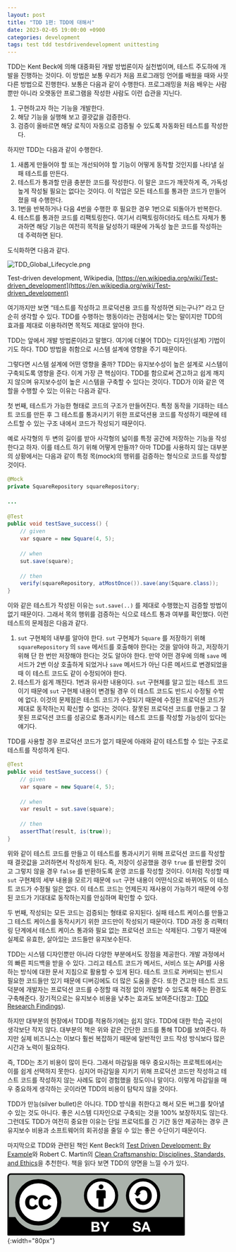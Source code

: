 ```yaml
---
layout: post
title: "TDD 1편: TDD에 대해서"
date: 2023-02-05 19:00:00 +0900
categories: development
tags: test tdd testdrivendevelopment unittesting
---
```


TDD는 Kent Beck에 의해 대중화된 개발 방법론이자 실천법이며, 테스트 주도하에 개발을 진행하는 것이다. 이 방법은 보통 우리가 처음 프로그래밍 언어를 배웠을 때와 사뭇 다른 방법으로 진행한다. 보통은 다음과 같이 수행한다. 프로그래밍을 처음 배우는 사람뿐만 아니라 오랫동안 프로그램을 작성한 사람도 이런 습관을 지닌다.

1. 구현하고자 하는 기능을 개발한다.
2. 해당 기능을 실행해 보고 결괏값을 검증한다.
3. 검증이 올바르면 해당 로직이 자동으로 검증될 수 있도록 자동화된 테스트를 작성한다.

하지만 TDD는 다음과 같이 수행한다.

1. 새롭게 만들어야 할 또는 개선되어야 할 기능이 어떻게 동작할 것인지를 나타낼 실패 테스트를 만든다.
2. 테스트가 통과할 만큼 충분한 코드를 작성한다. 이 말은 코드가 깨끗하게 즉, 가독성 높게 작성될 필요는 없다는 것이다. 이 작업은 모든 테스트를 통과한 코드가 만들어졌을 때 수행한다.
3. 1번을 반복하거나 다음 4번을 수행한 후 필요한 경우 1번으로 되돌아가 반복한다.
4. 테스트를 통과한 코드를 리팩토링한다. 여기서 리팩토링하더라도 테스트 자체가 통과하면 해당 기능은 여전히 목적을 달성하기 때문에 가독성 높은 코드를 작성하는 데 주력하면 된다.

도식화하면 다음과 같다.

![TDD_Global_Lifecycle.png](https://upload.wikimedia.org/wikipedia/commons/0/0b/TDD_Global_Lifecycle.png)

Test-driven development, Wikipedia, [https://en.wikipedia.org/wiki/Test-driven_development](https://en.wikipedia.org/wiki/Test-driven_development)

여기까지만 보면 “테스트를 작성하고 프로덕션용 코드를 작성하면 되는구나?” 라고 단순히 생각할 수 있다. TDD를 수행하는 행동이라는 관점에서는 맞는 말이지만 TDD의 효과를 제대로 이용하려면 목적도 제대로 알아야 한다.

TDD는 앞에서 개발 방법론이라고 말했다. 여기에 더불어 TDD는 디자인(설계) 기법이기도 하다. TDD 방법을 취함으로 시스템 설계에 영향을 주기 때문이다.

그렇다면 시스템 설계에 어떤 영향을 줄까? TDD는 유지보수성이 높은 설계로 시스템이 구축되도록 영향을 준다. 이게 가장 큰 핵심이다. TDD를 함으로써 견고하고 쉽게 깨지지 않으며 유지보수성이 높은 시스템을 구축할 수 있다는 것이다. TDD가 이와 같은 역할을 수행할 수 있는 이유는 다음과 같다.

첫 번째, 테스트가 가능한 형태로 코드의 구조가 만들어진다. 특정 동작을 기대하는 테스트 코드를 만든 후 그 테스트를 통과시키기 위한 프로덕션용 코드를 작성하기 때문에 테스트할 수 있는 구조 내에서 코드가 작성되기 때문이다.

예로 사각형의 두 변의 길이를 받아 사각형의 넓이를 특정 공간에 저장하는 기능을 작성한다고 하자. 이를 테스트 하기 위해 어떻게 만들까? 아마 TDD를 사용하지 않는 대부분의 상황에서는 다음과 같이 특정 목(mock)의 행위를 검증하는 형식으로 코드를 작성할 것이다.

```java
@Mock
private SquareRepository squareRepository;

...

@Test
public void testSave_success() {
    // given
    var square = new Square(4, 5);

    // when
    sut.save(square);

    // then
    verify(squareRepository, atMostOnce()).save(any(Square.class));
}
```

이와 같은 테스트가 작성된 이유는 `sut.save(..)` 를 제대로 수행했는지 검증할 방법이 없기 때문이다. 그래서 목의 행위를 검증하는 식으로 테스트 통과 여부를 확인했다. 이런 테스트의 문제점은 다음과 같다.

1. `sut` 구현체의 내부를 알아야 한다. `sut` 구현체가 `Square` 를 저장하기 위해 `squareRepository` 의 `save` 메서드를 호출해야 한다는 것을 알아야 하고, 저장하기 위해 단 한 번만 저장해야 한다는 것도 알아야 한다. 만약 어떤 경우에 의해 `save` 메서드가 2번 이상 호출하게 되었거나 `save` 메서드가 아닌 다른 메서드로 변경되었을 때 이 테스트 코드도 같이 수정되어야 한다.
2. 테스트가 쉽게 깨진다. 1번과 유사한 내용이다. `sut` 구현체를 알고 있는 테스트 코드이기 때문에 `sut` 구현체 내용이 변경될 경우 이 테스트 코드도 반드시 수정될 수밖에 없다. 이것의 문제점은 테스트 코드가 수정되기 때문에 수정된 프로덕션 코드가 제대로 동작하는지 확신할 수 없다는 것이다. 잘못된 프로덕션 코드를 만들고 그 잘못된 프로덕션 코드를 성공으로 통과시키는 테스트 코드를 작성할 가능성이 있다는 얘기다.

TDD를 사용할 경우 프로덕션 코드가 없기 때문에 아래와 같이 테스트할 수 있는 구조로 테스트를 작성하게 된다.

```java
@Test
public void testSave_success() {
    // given
    var square = new Square(4, 5);

    // when
    var result = sut.save(square);

    // then
    assertThat(result, is(true));
}
```

위와 같이 테스트 코드를 만들고 이 테스트를 통과시키기 위해 프로덕션 코드를 작성할 때 결괏값을 고려하면서 작성하게 된다. 즉, 저장이 성공했을 경우 `true` 를 반환할 것이고 그렇지 않을 경우 `false` 를 반환하도록 운영 코드를 작성할 것이다. 이처럼 작성할 때 `sut` 구현체의 세부 내용을 모르기 때문에 `sut` 구현 내용이 어떤식으로 바뀌어도 이 테스트 코드가 수정될 일은 없다. 이 테스트 코드는 언제든지 재사용이 가능하기 때문에 수정된 코드가 기대대로 동작하는지를 안심하며 확인할 수 있다.

두 번째, 작성되는 모든 코드는 검증되는 형태로 유지된다. 실패 테스트 케이스를 만들고 그 테스트 케이스를 동작시키기 위한 코드만이 작성되기 때문이다. TDD 과정 중 리팩터링 단계에서 테스트 케이스 통과와 필요 없는 프로덕션 코드는 삭제된다. 그렇기 때문에 실제로 유효한, 살아있는 코드들만 유지보수된다.

TDD는 시스템 디자인뿐만 아니라 다양한 부분에서도 장점을 제공한다. 개발 과정에서의 빠른 피드백을 받을 수 있다. 그리고 테스트 코드가 메서드, 서비스 또는 API를 사용하는 방식에 대한 문서 지침으로 활용할 수 있게 된다. 테스트 코드로 커버되는 반드시 필요한 코드들만 있기 때문에 디버깅에도 더 많은 도움을 준다. 또한 견고한 테스트 코드 덕분에 개발자는 프로덕션 코드를 수정할 때 걱정 없이 개발할 수 있도록 해주는 환경도 구축해준다. 장기적으로는 유지보수 비용을 낮추는 효과도 보여준다(참고: [TDD Research Findings](https://weblogs.asp.net/mhawley/114005)).

하지만 대부분의 현장에서 TDD를 적용하기에는 쉽지 않다. TDD에 대한 학습 곡선이 생각보단 작지 않다. 대부분의 책은 위와 같은 간단한 코드를 통해 TDD를 보여준다. 하지만 실제 비즈니스는 이보다 훨씬 복잡하기 때문에 일반적인 코드 작성 방식보다 많은 시간과 노력이 필요하다.

즉, TDD는 초기 비용이 많이 든다. 그래서 마감일을 매우 중요시하는 프로젝트에서는 이를 쉽게 선택하지 못한다. 심지어 마감일을 지키기 위해 프로덕션 코드만 작성하고 테스트 코드를 작성하지 않는 사례도 많이 경험했을 정도이니 말이다. 이렇게 마감일을 매우 중요하게 생각하는 곳이라면 TDD의 비용이 탐탁지 않을 것이다.

TDD가 만능(silver bullet)은 아니다. TDD 방식을 취한다고 해서 모든 버그를 찾아낼 수 있는 것도 아니다. 좋은 시스템 디자인으로 구축되는 것을 100% 보장하지도 않는다. 그런데도 TDD가 여전히 중요한 이유는 단일 프로덕트를 긴 기간 동안 제공하는 경우 큰 유지보수 비용과 소프트웨어의 회귀성을 줄일 수 있는 좋은 수단이기 때문이다.

마지막으로 TDD와 관련된 책인 Kent Beck의 [Test Driven Development: By Example](https://www.amazon.com/gp/product/B095SQ9WP4)와 Robert C. Martin의 [Clean Craftsmanship: Disciplines, Standards, and Ethics](https://www.amazon.com/dp/B095C16LSW/)을 추천한다. 책을 읽다 보면 TDD의 양면을 느낄 수가 있다.

![CC by-sa](/assets/by-sa.png){:width="80px"}
